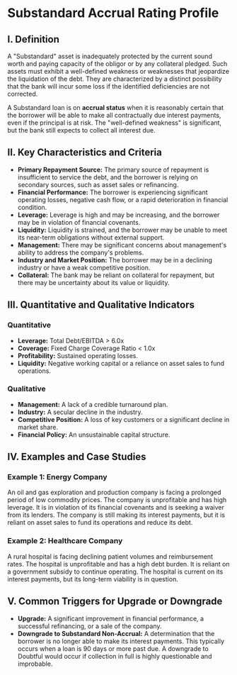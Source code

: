 # Substandard Accrual Rating Profile

## I. Definition

A "Substandard" asset is inadequately protected by the current sound worth and paying capacity of the obligor or by any collateral pledged. Such assets must exhibit a well-defined weakness or weaknesses that jeopardize the liquidation of the debt. They are characterized by a distinct possibility that the bank will incur some loss if the identified deficiencies are not corrected.

A Substandard loan is on **accrual status** when it is reasonably certain that the borrower will be able to make all contractually due interest payments, even if the principal is at risk. The "well-defined weakness" is significant, but the bank still expects to collect all interest due.

## II. Key Characteristics and Criteria

- **Primary Repayment Source:** The primary source of repayment is insufficient to service the debt, and the borrower is relying on secondary sources, such as asset sales or refinancing.
- **Financial Performance:** The borrower is experiencing significant operating losses, negative cash flow, or a rapid deterioration in financial condition.
- **Leverage:** Leverage is high and may be increasing, and the borrower may be in violation of financial covenants.
- **Liquidity:** Liquidity is strained, and the borrower may be unable to meet its near-term obligations without external support.
- **Management:** There may be significant concerns about management's ability to address the company's problems.
- **Industry and Market Position:** The borrower may be in a declining industry or have a weak competitive position.
- **Collateral:** The bank may be reliant on collateral for repayment, but there may be uncertainty about its value or liquidity.

## III. Quantitative and Qualitative Indicators

### Quantitative
- **Leverage:** Total Debt/EBITDA > 6.0x
- **Coverage:** Fixed Charge Coverage Ratio < 1.0x
- **Profitability:** Sustained operating losses.
- **Liquidity:** Negative working capital or a reliance on asset sales to fund operations.

### Qualitative
- **Management:** A lack of a credible turnaround plan.
- **Industry:** A secular decline in the industry.
- **Competitive Position:** A loss of key customers or a significant decline in market share.
- **Financial Policy:** An unsustainable capital structure.

## IV. Examples and Case Studies

### Example 1: Energy Company
An oil and gas exploration and production company is facing a prolonged period of low commodity prices. The company is unprofitable and has high leverage. It is in violation of its financial covenants and is seeking a waiver from its lenders. The company is still making its interest payments, but it is reliant on asset sales to fund its operations and reduce its debt.

### Example 2: Healthcare Company
A rural hospital is facing declining patient volumes and reimbursement rates. The hospital is unprofitable and has a high debt burden. It is reliant on a government subsidy to continue operating. The hospital is current on its interest payments, but its long-term viability is in question.

## V. Common Triggers for Upgrade or Downgrade

- **Upgrade:** A significant improvement in financial performance, a successful refinancing, or a sale of the company.
- **Downgrade to Substandard Non-Accrual:** A determination that the borrower is no longer able to make its interest payments. This typically occurs when a loan is 90 days or more past due. A downgrade to Doubtful would occur if collection in full is highly questionable and improbable.
